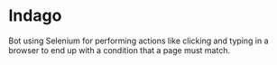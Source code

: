 Indago
======

Bot using Selenium for performing actions like clicking and typing in a browser to end up with a condition that a page must match.
